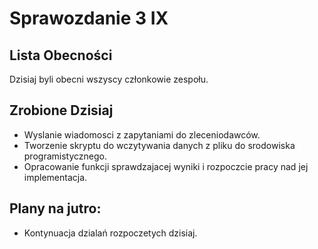 Sprawozdanie 3 IX
==================

Lista Obecności
---------------

Dzisiaj byli obecni wszyscy członkowie zespołu.

Zrobione Dzisiaj
----------------
* Wyslanie wiadomosci z zapytaniami do zleceniodawców.
* Tworzenie skryptu do wczytywania danych z pliku do srodowiska programistycznego.
* Opracowanie funkcji sprawdzajacej wyniki i rozpoczcie pracy nad jej implementacja.


Plany na jutro:
----------------
* Kontynuacja dzialań rozpoczetych dzisiaj.

